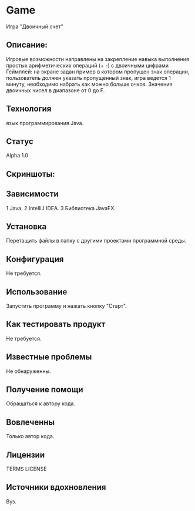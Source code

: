 # Game
Игра "Двоичный счет"
## Описание:
Игровые возможности направлены на закрепление навыка выполнения простых арифметических операций (+ -) с двоичными цифрами
Геймплей: на экране задан пример в котором пропущен знак операции, пользователь должен указать пропущенный знак, игра ведется 1 минуту, необходимо набрать как можно больше очков.
Значения двоичных чисел в диапазоне от 0 до F.
## Технология
язык программирования Java.
## Статус
Alpha 1.0
## Скриншоты:

## Зависимости
1 Java.
2 IntelliJ IDEA.
3 Библиотека JavaFX.
## Установка
Перетащить файлы в папку с другими проектами программной среды.
## Конфигурация
Не требуется.
## Использование
Запустить программу и нажать кнопку "Старт".
## Как тестировать продукт
Не требуется.
## Известные проблемы
Не обнаруженны.
## Получение помощи
Обращаться к автору кода.
## Вовлеченны
Только автор кода.
## Лицензии
TERMS
LICENSE
## Источники вдохновления
Вуз.
